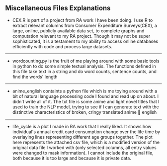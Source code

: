 **Miscellaneous Files Explanations**
------- 
- CEX.R is part of a project from RA work I have been doing. I use R to extract relevant columns from Consumer Expenditure Surveys(CEX), a large, online, publicly available data set, to complete graphs and computation relevant to my RA project. Though it may not be super sophisticated, it is a testament to my ability to access online databases efficiently with code and process large datasets.  
------- 
- wordcounting.py is the fruit of me playing around with some basic tools in python to do some simple textual analysis. The functions defined in this file take text in a string and do word counts, sentence counts, and find the words' length
--------
- anime_english containts a python file which is me toying around with a bit of natural language processing code I found and read up on about. I didn't write all of it. The txt file is some anime and light novel titles that I used to train the NLP model, trying to see if I can generate text with the distinctive characteristics of broken, cringy translated anime 🥺 english 
--------
- life_cycle is a plot I made in RA work that I really liked. It shows how individual's annual credit card consumption change over the life time by overlaying lines representing different age groups together. The plot here represents the attached csv file, which is a modified version of the original data file I worked with (only selected columns, all entry values were changed to mask information). I cannot include the original file, both because it is too large and because it is private data.
